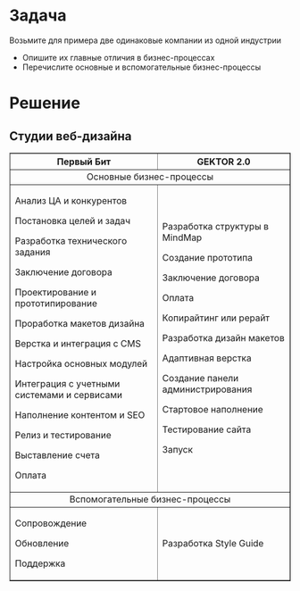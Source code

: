 # Задача

Возьмите для примера две одинаковые компании из одной индустрии

- Опишите их главные отличия в бизнес-процессах
- Перечислите основные и вспомогательные бизнес-процессы

# Решение

## Студии веб-дизайна
<span style="td  {border: 1px solid black}">
<table border=1>
<tr ><th>Первый Бит</th><th>GEKTOR 2.0</th></tr>
<tr><td colspan=2 align=center>Основные бизнес-процессы</td></tr>
<tr>
<td>

Анализ ЦА и конкурентов

Постановка целей и задач

Разработка технического задания

Заключение договора

Проектирование и прототипирование

Проработка макетов дизайна

Верстка и интеграция с CMS

Настройка основных модулей

Интеграция с учетными системами и сервисами

Наполнение контентом и SEO

Релиз и тестирование

Выставление счета

Оплата
</td>
<td>

Разработка структуры в MindMap

Создание прототипа

Заключение договора

Оплата

Копирайтинг или рерайт

Разработка дизайн макетов

Адаптивная верстка

Создание панели администрирования

Стартовое наполнение

Тестирование сайта

Запуск
</td>
</tr>
<tr><td colspan=2 align=center>Вспомогательные бизнес-процессы</td></tr>
<tr>
<td>

Сопровождение

Обновление

Поддержка
</td>
<td>

Разработка Style Guide 
</td>
</tr>
</table>
</span>